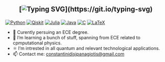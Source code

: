 <h2 align="center">
  
[![Typing SVG](https://readme-typing-svg.demolab.com?font=Fira+Code&pause=1000&color=28D6FF&random=false&width=435&separator=%3C&lines=printf(%22I'm+Panagiotis%22);%3CContact+me!%3Csystem.out.println(%22I'm+Panagiotis%22);%3CJava+is+so+verbose...)](https://git.io/typing-svg)
</h2>

<p>
  <a href="#"><img alt="Python" src="https://img.shields.io/badge/Python-14354C.svg?logo=python&logoColor=white"></a>
  <a href="#"><img alt="Qiskit" src="https://img.shields.io/badge/-Qiskit-6929C4?logo=Qiskit&logoColor=white"></a>
  <a href="#"><img alt="Julia" src="https://img.shields.io/badge/Julia-9558B2.svg?logo=Julia&logoColor=white"></a>
  <a href="#"><img alt="Java" src="https://custom-icon-badges.herokuapp.com/badge/Java-white.svg?logo=java&logoColor=03599C"></a>
  <a href="#"><img alt="C" src="https://custom-icon-badges.herokuapp.com/badge/C-03599C.svg?logo=c-in-hexagon&logoColor=white"></a>
  <a href="#"><img alt="LaTeX" src="https://img.shields.io/badge/LaTeX-008080.svg?logo=LaTeX&logoColor=white"></a>
</p>

- 🔭 Curently persuing an ECE degree.
- 🌱 I’m learning a bunch of stuff, spanning from ECE related to cpmputational physics.
- ⚛ I’m intrested in all quantum and relevant technological applications.
- 📫 Contact me: constantinidisjpanagiotis@gmail.com
<!--
**pConstantinidis/pConstantinidis** is a ✨ _special_ ✨ repository because its `README.md` (this file) appears on your GitHub profile.
-->
